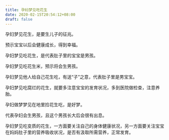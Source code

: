 ```yaml
---
title: 孕妇梦见吃花生
date: 2020-02-15T20:54:12+08:00
draft: false
---
```


孕妇梦见花生，是要生儿子的征兆。

预示宝宝以后会健康成长，得到幸福。


孕妇梦见吃花生，是代表肚子里的宝宝是男孩。


孕妇梦见吃花生米，预示将会生男孩。


孕妇梦见他人给自己花生吃，有送“子”之意，代表肚子里是男宝宝。


孕妇梦见吃腐烂的花生，就要多注意宝宝的发育状况，多到医院做检查，注意养胎。


孕妇做梦梦见在地里捡花生吃，是好梦。

代表孕妇会生男孩，且这个男孩长大后会很有出息。


孕妇梦见吃变质的花生，一方面要关注自己的身体健康状况，另一方面要关注宝宝在妈妈肚子里的营养吸收状况，是否有汲取所需营养，正常发育。

